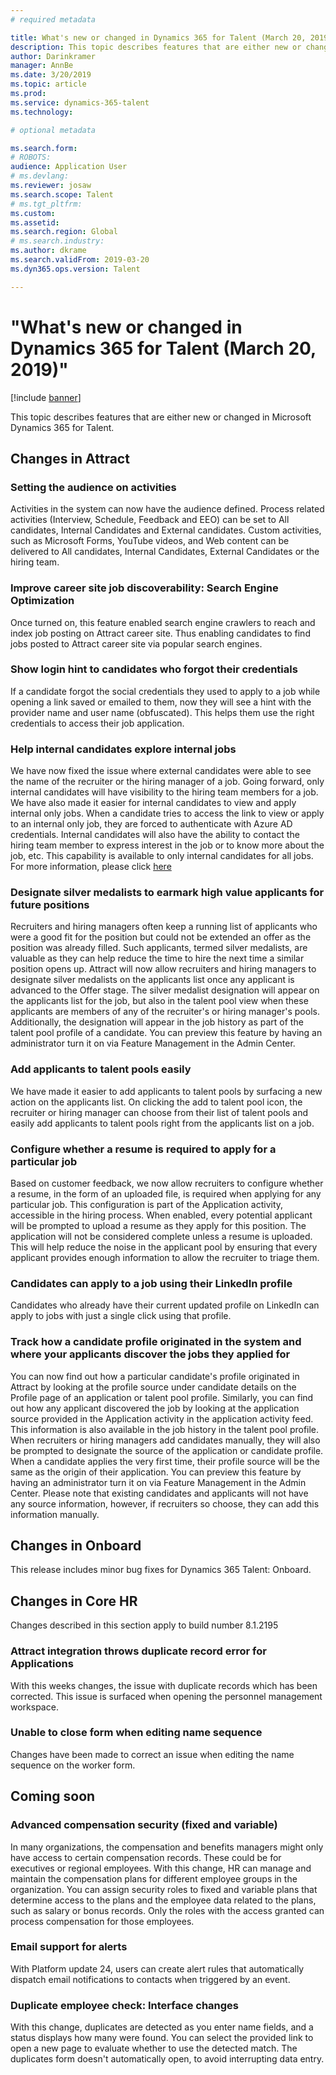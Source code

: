 ```yaml
---
# required metadata

title: What's new or changed in Dynamics 365 for Talent (March 20, 2019)
description: This topic describes features that are either new or changed in Microsoft Dynamics 365 for Talent.
author: Darinkramer
manager: AnnBe
ms.date: 3/20/2019
ms.topic: article
ms.prod: 
ms.service: dynamics-365-talent
ms.technology: 

# optional metadata

ms.search.form: 
# ROBOTS: 
audience: Application User
# ms.devlang: 
ms.reviewer: josaw
ms.search.scope: Talent
# ms.tgt_pltfrm: 
ms.custom: 
ms.assetid: 
ms.search.region: Global
# ms.search.industry: 
ms.author: dkrame
ms.search.validFrom: 2019-03-20
ms.dyn365.ops.version: Talent

---
```

# "What's new or changed in Dynamics 365 for Talent (March 20, 2019)"

[!include [banner](includes/banner.md)]

This topic describes features that are either new or changed in Microsoft Dynamics 365 for Talent.

## Changes in Attract

### Setting the audience on activities
Activities in the system can now have the audience defined. Process related activities (Interview, Schedule, Feedback and EEO) can be set to All candidates, Internal Candidates and External candidates. Custom activities, such as Microsoft Forms, YouTube videos, and Web content can be delivered to All candidates, Internal Candidates, External Candidates or the hiring team.  

### Improve career site job discoverability: Search Engine Optimization
Once turned on, this feature enabled search engine crawlers to reach and index job posting on Attract career site. Thus enabling candidates to find jobs posted to Attract career site via popular search engines.

### Show login hint to candidates who forgot their credentials
If a candidate forgot the social credentials they used to apply to a job while opening a link saved or emailed to them, now they will see a hint with the provider name and user name (obfuscated). This helps them use the right credentials to access their job application.

### Help internal candidates explore internal jobs
We have now fixed the issue where external candidates were able to see the name of the recruiter or the hiring manager of a job. Going forward, only internal candidates will have visibility to the hiring team members for a job. We have also made it easier for internal candidates to view and apply internal only jobs. When a candidate tries to access the link to view or apply to an internal only job, they are forced to authenticate with Azure AD credentials. Internal candidates will also have the ability to contact the hiring team member to express interest in the job or to know more about the job, etc. This capability is available to only internal candidates for all jobs. For more information, please click [here](./career-site.md)

### Designate silver medalists to earmark high value applicants for future positions
Recruiters and hiring managers often keep a running list of applicants who were a good fit for the position but could not be extended an offer as the position was already filled. Such applicants, termed silver medalists, are valuable as they can help reduce the time to hire the next time a similar position opens up. Attract will now allow recruiters and hiring managers to designate silver medalists on the applicants list once any applicant is advanced to the Offer stage. The silver medalist designation will appear on the applicants list for the job, but also in the talent pool view when these applicants are members of any of the recruiter's or hiring manager's pools. Additionally, the designation will appear in the job history as part of the talent pool profile of a candidate. You can preview this feature by having an administrator turn it on via Feature Management in the Admin Center.

### Add applicants to talent pools easily
We have made it easier to add applicants to talent pools by surfacing a new action on the applicants list. On clicking the add to talent pool icon, the recruiter or hiring manager can choose from their list of talent pools and easily add applicants to talent pools right from the applicants list on a job.

### Configure whether a resume is required to apply for a particular job
Based on customer feedback, we now allow recruiters to configure whether a resume, in the form of an uploaded file, is required when applying for any particular job. This configuration is part of the Application activity, accessible in the hiring process. When enabled, every potential applicant will be prompted to upload a resume as they apply for this position. The application will not be considered complete unless a resume is uploaded. This will help reduce the noise in the applicant pool by ensuring that every applicant provides enough information to allow the recruiter to triage them.

### Candidates can apply to a job using their LinkedIn profile
Candidates who already have their current updated profile on LinkedIn can apply to jobs with just a single click using that profile.

### Track how a candidate profile originated in the system and where your applicants discover the jobs they applied for
You can now find out how a particular candidate's profile originated in Attract by looking at the profile source under candidate details on the Profile page of an application or talent pool profile. Similarly, you can find out how any applicant discovered the job by looking at the application source provided in the Application activity in the application activity feed. This information is also available in the job history in the talent pool profile. When recruiters or hiring managers add candidates manually, they will also be prompted to designate the source of the application or candidate profile. When a candidate applies the very first time, their profile source will be the same as the origin of their application. You can preview this feature by having an administrator turn it on via Feature Management in the Admin Center. Please note that existing candidates and applicants will not have any source information, however, if recruiters so choose, they can add this information manually.

## Changes in Onboard

This release includes minor bug fixes for Dynamics 365 Talent: Onboard.

## Changes in Core HR

Changes described in this section apply to build number 8.1.2195

### Attract integration throws duplicate record error for Applications
With this weeks changes, the issue with duplicate records which has been corrected. This issue is surfaced when opening the personnel management workspace.

### Unable to close form when editing name sequence
Changes have been made to correct an issue when editing the name sequence on the worker form.

## Coming soon

###  Advanced compensation security (fixed and variable)
In many organizations, the compensation and benefits managers might only have access to certain compensation records. These could be for executives or regional employees. With this change, HR can manage and maintain the compensation plans for different employee groups in the organization. You can assign security roles to fixed and variable plans that determine access to the plans and the employee data related to the plans, such as salary or bonus records. Only the roles with the access granted can process compensation for those employees.

###  Email support for alerts
With Platform update 24, users can create alert rules that automatically dispatch email notifications to contacts when triggered by an event.

### Duplicate employee check: Interface changes
With this change, duplicates are detected as you enter name fields, and a status displays how many were found. You can select the provided link to open a new page to evaluate whether to use the detected match. The duplicates form doesn't automatically open, to avoid interrupting data entry.


